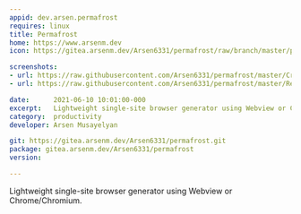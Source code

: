 ```yaml
---
appid: dev.arsen.permafrost
requires: linux
title: Permafrost
home: https://www.arsenm.dev
icon: https://gitea.arsenm.dev/Arsen6331/permafrost/raw/branch/master/permafrost.png

screenshots:
- url: https://raw.githubusercontent.com/Arsen6331/permafrost/master/Create%20Tab.png
- url: https://raw.githubusercontent.com/Arsen6331/permafrost/master/Remove%20Tab.png

date:      2021-06-10 10:01:00-000
excerpt:   Lightweight single-site browser generator using Webview or Chrome/Chromium.
category:  productivity
developer: Arsen Musayelyan

git: https://gitea.arsenm.dev/Arsen6331/permafrost.git
package: gitea.arsenm.dev/Arsen6331/permafrost
version: 

---
```


Lightweight single-site browser generator using Webview or Chrome/Chromium.
